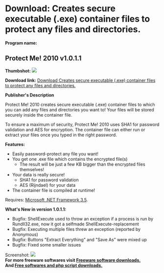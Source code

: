 # Download: Creates secure executable (.exe) container files to protect any files and directories.

**Program name:**

## Protect Me! 2010 v1.0.1.1

  
**Thumbshot:** ![](http://www.freewarefiles.com/screenshot/protect_me_md.jpg)   
  
**Download link:** [Download Creates secure executable (.exe) container files to protect any files and directories.](http://freesoftwares.boysofts.com/Protect-Me_program_55093.html)  
  


**Publisher's Description**  
  


Protect Me! 2010 creates secure executable (.exe) container files to which you can add any files and directories you want to! Your files will be stored securely inside the container file. 

To ensure a maximum of security, Protect Me! 2010 uses SHA1 for password validation and AES for encryption. The container file can either run or extract your files once you typed in the right password.

**Features:**

  * Easily password-protect any file you want! 
  * You get one .exe file which contains the encrypted file(s) 
    * The result will be just a few KB bigger than the encrypted files themselves! 
  * Your data is really secure! 
    * SHA1 for password validation 
    * AES (Rijndael) for your data 
  * The container file is compiled at runtime! 

Requires: [Microsoft .NET Framework 3.5](http://www.freewarefiles.com/Microsoft-NET-Framework-3_program_31320.html). 

**What's New in version 1.0.1.1:**

  * Bugfix: ShellExecute used to throw an exception if a process is run by Rundll32.exe, now it got a selfmade ShellExecute-replacement 
  * Bugfix: Executing multiple files threw an exception (reported by Anonymous) 
  * Bugfix: Buttons "Extract Everything" and "Save As" were mixed up 
  * Bugfix: Fixed some smaller issues 

  
  
Screenshot: ![](http://www.freewarefiles.com/screenshot/protect_me.jpg)   
**For more freeware softwares visit [Freeware software downloads.](http://freesoftwares.boysofts.com/)**   
**And [Free softwares and php script downloads.](http://www.boysofts.com/)**
